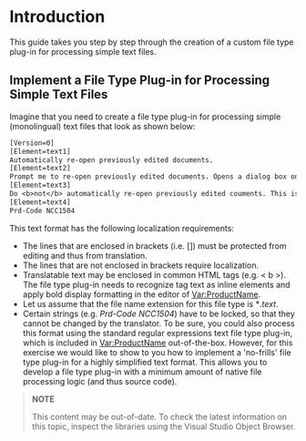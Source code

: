 Introduction
==

This guide takes you step by step through the creation of a custom file type plug-in for processing simple text files.

Implement a File Type Plug-in for Processing Simple Text Files
--

Imagine that you need to create a file type plug-in for processing simple (monolingual) text files that look as shown below:

```txt
[Version=0]
[Element=text1]
Automatically re-open previously edited documents. 
[Element=text2]
Prompt me to re-open previously edited documents. Opens a dialog box on start-up.
[Element=text3]
Do <b>not</b> automatically re-open previously edited couments. This is the default option.
[Element=text4]
Prd-Code NCC1504
```

This text format has the following localization requirements:
* The lines that are enclosed in brackets (i.e. []) must be protected from editing and thus from translation.
* The lines that are not enclosed in brackets require localization.
* Translatable text may be enclosed in common HTML tags (e.g. < b >). The file type plug-in needs to recognize tag text as inline elements and apply bold display formatting in the editor of <Var:ProductName>.
* Let us assume that the file name extension for this file type is **.text*.
* Certain strings (e.g. *Prd-Code NCC1504*) have to be locked, so that they cannot be changed by the translator.
To be sure, you could also process this format using the standard regular expressions text file type plug-in, which is included in <Var:ProductName> out-of-the-box. However, for this exercise we would like to show to you how to implement a 'no-frills' file type plug-in for a highly simplified text format. This allows you to develop a file type plug-in with a minimum amount of native file processing logic (and thus source code).

>**NOTE**
>
> This content may be out-of-date. To check the latest information on this topic, inspect the libraries using the Visual Studio Object Browser.

